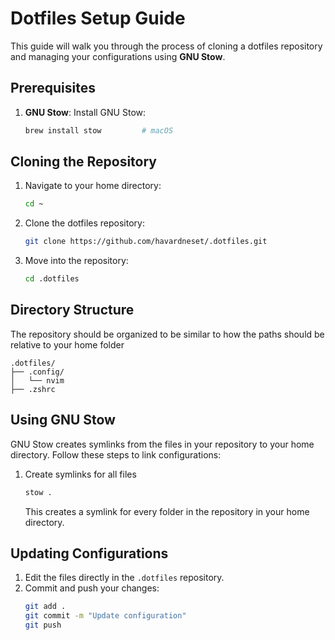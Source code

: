 
# Dotfiles Setup Guide

This guide will walk you through the process of cloning a dotfiles repository and managing your configurations using **GNU Stow**. 

## Prerequisites

1. **GNU Stow**: Install GNU Stow:
   ```bash
   brew install stow         # macOS
   ```

## Cloning the Repository

1. Navigate to your home directory:
   ```bash
   cd ~
   ```
2. Clone the dotfiles repository:
   ```bash
   git clone https://github.com/havardneset/.dotfiles.git
   ```
3. Move into the repository:
   ```bash
   cd .dotfiles
   ```

## Directory Structure

The repository should be organized to be similar to how the paths should be relative to your home folder 

```
.dotfiles/
├── .config/
│   └── nvim
├── .zshrc
```

## Using GNU Stow

GNU Stow creates symlinks from the files in your repository to your home directory. Follow these steps to link configurations:

1. Create symlinks for all files
   ```bash
   stow .
   ```
   This creates a symlink for every folder in the repository in your home directory.

## Updating Configurations

1. Edit the files directly in the `.dotfiles` repository.
2. Commit and push your changes:
   ```bash
   git add .
   git commit -m "Update configuration"
   git push
   ```

